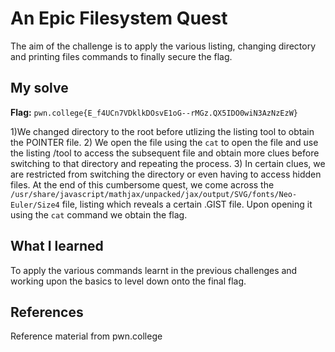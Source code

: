 # An Epic Filesystem Quest
The aim of the challenge is to apply the various listing, changing directory and printing files commands to finally secure the flag.

## My solve
**Flag:** `pwn.college{E_f4UCn7VDklkDOsvE1oG--rMGz.QX5IDO0wiN3AzNzEzW}`

1)We changed directory to the root before utlizing the listing tool to obtain the POINTER file.
2) We open the file using the `cat` to open the file and use the listing /tool to access the subsequent file and obtain more clues before switching to that directory and repeating the process.
3) In certain clues, we are restricted from switching the directory or even having to access hidden files.
At the end of this cumbersome quest, we come across the `/usr/share/javascript/mathjax/unpacked/jax/output/SVG/fonts/Neo-Euler/Size4` file, listing which reveals a certain .GIST file. Upon opening it using the `cat` command we obtain the flag.

## What I learned
To apply the various commands learnt in the previous challenges and working upon the basics to level down onto the final flag.

## References 
Reference material from pwn.college
